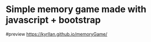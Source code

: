 # Simple memory game made with javascript + bootstrap

#preview
https://kyrllan.github.io/memoryGame/
